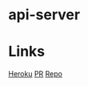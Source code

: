# api-server

# Links 

[Heroku](https://mahmoud-api-server.herokuapp.com/)
[PR](https://github.com/Mahmoud-M-Hamdan/api-server/pull/2)
[Repo](https://github.com/Mahmoud-M-Hamdan/api-server)



# 